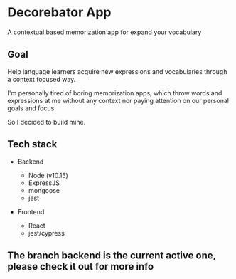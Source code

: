 # Decorebator App

A contextual based memorization app for expand your vocabulary

## Goal

Help language learners acquire new expressions and vocabularies through a context focused way.

I'm personally tired of boring memorization apps, which throw words and expressions at me without any context nor paying attention on our personal goals and focus.

So I decided to build mine.

## Tech stack

+ Backend
    - Node (v10.15)
    - ExpressJS
    - mongoose
    - jest

+ Frontend
    - React
    - jest/cypress

## The branch backend is the current active one, please check it out for more info